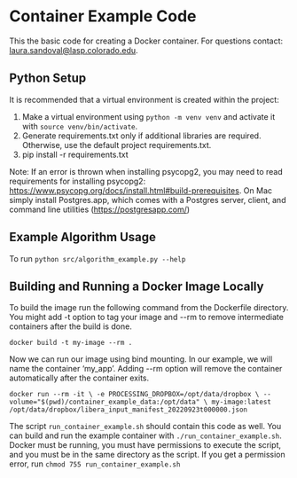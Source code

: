  # Container Example Code

This the basic code for creating a Docker container. 
For questions contact: laura.sandoval@lasp.colorado.edu.

## Python Setup

It is recommended that a virtual environment is created within the project:
1. Make a virtual environment using `python -m venv venv` and activate it 
with `source venv/bin/activate`. 
2. Generate requirements.txt only if additional libraries are required. Otherwise, use the default project requirements.txt.
3. pip install -r requirements.txt

Note: If an error is thrown when installing psycopg2, you may need to read requirements for installing psycopg2: 
https://www.psycopg.org/docs/install.html#build-prerequisites. On Mac simply install Postgres.app, 
which comes with a Postgres server, client, and command line utilities (https://postgresapp.com/)


## Example Algorithm Usage

To run
`python src/algorithm_example.py --help`


## Building and Running a Docker Image Locally

To build the image run the following command from the Dockerfile directory. You might add -t option to tag your image 
and --rm to remove intermediate containers after the build is done.

`docker build -t my-image --rm .`

Now we can run our image using bind mounting. In our example, we will name the container ‘my_app’. 
Adding --rm option will remove the container automatically after the container exits.

`docker run --rm -it \
  -e PROCESSING_DROPBOX=/opt/data/dropbox \
  --volume="$(pwd)/container_example_data:/opt/data" \
  my-image:latest /opt/data/dropbox/libera_input_manifest_20220923t000000.json`

The script `run_container_example.sh` should contain this code as well. You can build and run the example container
with `./run_container_example.sh`. Docker must be running, you must have permissions to execute the script, and
you must be in the same directory as the script. If you get a permission error, 
run `chmod 755 run_container_example.sh`
